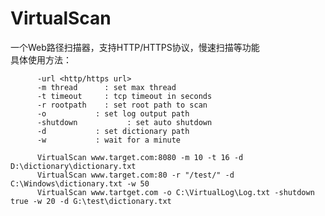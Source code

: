 # VirtualScan
一个Web路径扫描器，支持HTTP/HTTPS协议，慢速扫描等功能
<br/>
具体使用方法：



          -url <http/https url>
          -m thread      : set max thread
          -t timeout     : tcp timeout in seconds
          -r rootpath    : set root path to scan
          -o           : set log output path
          -shutdown           : set auto shutdown
          -d           : set dictionary path
          -w           : wait for a minute

          VirtualScan www.target.com:8080 -m 10 -t 16 -d D:\dictionary\dictionary.txt
          VirtualScan www.target.com:80 -r "/test/" -d C:\Windows\dictionary.txt -w 50
          VirtualScan www.tartget.com -o C:\VirtualLog\Log.txt -shutdown true -w 20 -d G:\test\dictionary.txt
